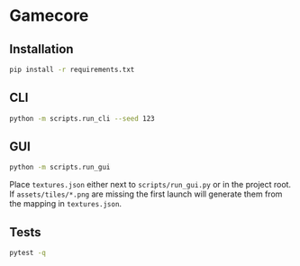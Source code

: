 # Gamecore

## Installation

```bash
pip install -r requirements.txt
```

## CLI

```bash
python -m scripts.run_cli --seed 123
```

## GUI

```bash
python -m scripts.run_gui
```

Place `textures.json` either next to `scripts/run_gui.py` or in the project root.
If `assets/tiles/*.png` are missing the first launch will generate them
from the mapping in `textures.json`.

## Tests

```bash
pytest -q
```
